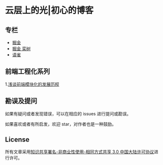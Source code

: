 # 云层上的光|初心的博客

## 专栏

* [掘金](https://juejin.cn/user/4262122786936445)
* [掘金 栾树](https://juejin.cn/user/1099167360097351)
* [语雀](https://www.yuque.com/chuxin-cs)



## 前端工程化系列
1.[浅谈前端模块化的发展历程](https://github.com/chuxin-cs/blog/issues/2)



## 勘误及提问

如果有疑问或者发现错误，可以在相应的 issues 进行提问或勘误。

如果喜欢或者有所启发，欢迎 star，对作者也是一种鼓励。



## License

所有文章采用[知识共享署名-非商业性使用-相同方式共享 3.0 中国大陆许可协议](http://creativecommons.org/licenses/by-nc-sa/3.0/cn/)进行许可。
